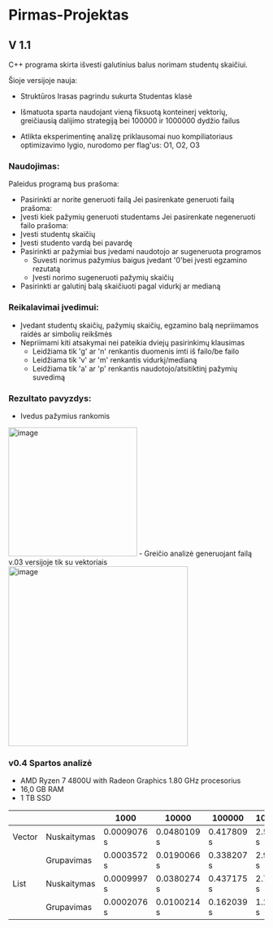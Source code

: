# Pirmas-Projektas
## V 1.1
C++ programa skirta išvesti galutinius balus norimam studentų skaičiui.

Šioje versijoje nauja: 
- Struktūros Irasas pagrindu sukurta Studentas klasė

- Išmatuota sparta naudojant vieną fiksuotą konteinerį vektorių, greičiausią dalijimo strategiją bei 100000 ir 1000000 dydžio failus

- Atlikta eksperimentinę analizę priklausomai nuo kompiliatoriaus optimizavimo lygio, nurodomo per flag'us: O1, O2, O3


### Naudojimas:
Paleidus programą bus prašoma:
- Pasirinkti ar norite generuoti failą
Jei pasirenkate generuoti failą prašoma:
- Įvesti kiek pažymių generuoti studentams
Jei pasirenkate negeneruoti failo prašoma:
- Įvesti studentų skaičių 
- Įvesti studento vardą bei pavardę
- Pasirinkti ar pažymiai bus įvedami naudotojo ar sugeneruota programos
    - Suvesti norimus pažymius baigus įvedant '0'bei įvesti egzamino rezutatą
    - Įvesti norimo sugeneruoti pažymių skaičių
- Pasirinkti ar galutinį balą skaičiuoti pagal vidurkį ar medianą

### Reikalavimai įvedimui:
- Įvedant studentų skaičių, pažymių skaičių, egzamino balą nepriimamos raidės ar simbolių reikšmės
- Nepriimami kiti atsakymai nei pateikia dviejų pasirinkimų klausimas 
    - Leidžiama tik 'g' ar 'n' renkantis duomenis imti iš failo/be failo
    - Leidžiama tik 'v' ar 'm' renkantis vidurkį/medianą
    - Leidžiama tik 'a' ar 'p' renkantis naudotojo/atsitiktinį pažymių suvedimą

### Rezultato pavyzdys:
- Ivedus pažymius rankomis
<img width="253" alt="image" src="https://user-images.githubusercontent.com/113300842/195715872-0b732e41-bbe9-495c-9c1b-ef1e6eda8270.png">
- Greičio analizė generuojant failą v.03 versijoje tik su vektoriais
<img width="353" alt="image" src="https://user-images.githubusercontent.com/113300842/195781990-b280cf2b-9496-40f9-a0a5-23003cd3f300.png">

### v0.4 Spartos analizė
- AMD Ryzen 7 4800U with Radeon Graphics 1.80 GHz procesorius
- 16,0 GB RAM
- 1 TB SSD

|        |             | 1000        | 10000       | 100000      | 1000000    | 10000000  |
|--------|-------------|-------------|-------------|-------------|------------|-----------|
| Vector | Nuskaitymas | 0.0009076 s | 0.0480109 s | 0.417809 s  | 2.51257 s  | 22.9082 s |
|        | Grupavimas  | 0.0003572 s | 0.0190066 s | 0.338207 s  | 2.97468 s  | 32.4886 s |
| List   | Nuskaitymas | 0.0009997 s | 0.0380274 s | 0.437175 s  | 2.74462 s  | 23.7884 s |
|        | Grupavimas  | 0.0002076 s | 0.0100214 s | 0.162039 s  | 1.24929 s  | 12.3308 s |









